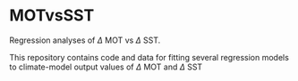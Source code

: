 # MOTvsSST
Regression analyses of $\Delta$ MOT vs $\Delta$ SST.

This repository contains code and data for fitting several regression models to climate-model output values of $\Delta$ MOT and $\Delta$ SST